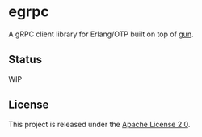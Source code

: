 # egrpc

A gRPC client library for Erlang/OTP built on top of [gun](https://github.com/ninenines/gun).

## Status

WIP

## License

This project is released under the [Apache License 2.0](LICENSE.md).
